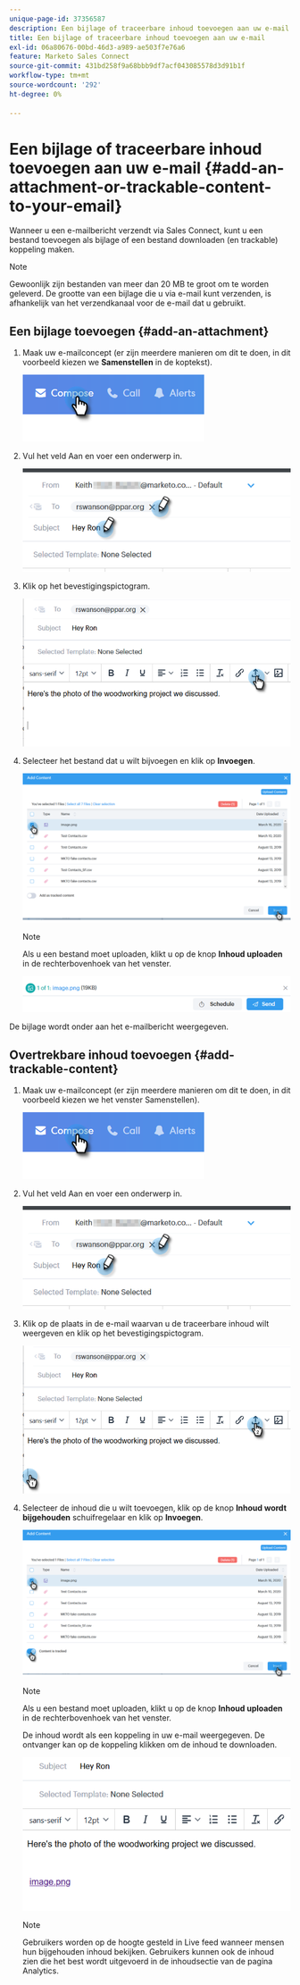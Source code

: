 ```yaml
---
unique-page-id: 37356587
description: Een bijlage of traceerbare inhoud toevoegen aan uw e-mail - Marketo Docs - Productdocumentatie
title: Een bijlage of traceerbare inhoud toevoegen aan uw e-mail
exl-id: 06a80676-00bd-46d3-a989-ae503f7e76a6
feature: Marketo Sales Connect
source-git-commit: 431bd258f9a68bbb9df7acf043085578d3d91b1f
workflow-type: tm+mt
source-wordcount: '292'
ht-degree: 0%

---
```


# Een bijlage of traceerbare inhoud toevoegen aan uw e-mail {#add-an-attachment-or-trackable-content-to-your-email}

Wanneer u een e-mailbericht verzendt via Sales Connect, kunt u een bestand toevoegen als bijlage of een bestand downloaden (en trackable) koppeling maken.

>[!NOTE]
>
>Gewoonlijk zijn bestanden van meer dan 20 MB te groot om te worden geleverd. De grootte van een bijlage die u via e-mail kunt verzenden, is afhankelijk van het verzendkanaal voor de e-mail dat u gebruikt.

## Een bijlage toevoegen {#add-an-attachment}

1. Maak uw e-mailconcept (er zijn meerdere manieren om dit te doen, in dit voorbeeld kiezen we **Samenstellen** in de koptekst).

   ![](assets/one-4.png)

1. Vul het veld Aan en voer een onderwerp in.

   ![](assets/attach-two.png)

1. Klik op het bevestigingspictogram.

   ![](assets/attach-three.png)

1. Selecteer het bestand dat u wilt bijvoegen en klik op **Invoegen**.

   ![](assets/attach-four.png)

   >[!NOTE]
   >
   >Als u een bestand moet uploaden, klikt u op de knop **Inhoud uploaden** in de rechterbovenhoek van het venster.

   ![](assets/attach-five.png)

De bijlage wordt onder aan het e-mailbericht weergegeven.

## Overtrekbare inhoud toevoegen {#add-trackable-content}

1. Maak uw e-mailconcept (er zijn meerdere manieren om dit te doen, in dit voorbeeld kiezen we het venster Samenstellen).

   ![](assets/one-4.png)

1. Vul het veld Aan en voer een onderwerp in.

   ![](assets/two-4.png)

1. Klik op de plaats in de e-mail waarvan u de traceerbare inhoud wilt weergeven en klik op het bevestigingspictogram.

   ![](assets/three-4.png)

1. Selecteer de inhoud die u wilt toevoegen, klik op de knop **Inhoud wordt bijgehouden** schuifregelaar en klik op **Invoegen**.

   ![](assets/four-4.png)

   >[!NOTE]
   >
   >Als u een bestand moet uploaden, klikt u op de knop **Inhoud uploaden** in de rechterbovenhoek van het venster.

   De inhoud wordt als een koppeling in uw e-mail weergegeven. De ontvanger kan op de koppeling klikken om de inhoud te downloaden.

   ![](assets/five-2.png)

   >[!NOTE]
   >
   >Gebruikers worden op de hoogte gesteld in Live feed wanneer mensen hun bijgehouden inhoud bekijken. Gebruikers kunnen ook de inhoud zien die het best wordt uitgevoerd in de inhoudsectie van de pagina Analytics.
